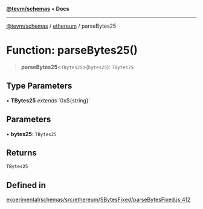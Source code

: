 [**@tevm/schemas**](../../README.md) • **Docs**

***

[@tevm/schemas](../../modules.md) / [ethereum](../README.md) / parseBytes25

# Function: parseBytes25()

> **parseBytes25**\<`TBytes25`\>(`bytes25`): `TBytes25`

## Type Parameters

• **TBytes25** *extends* \`0x$\{string\}\`

## Parameters

• **bytes25**: `TBytes25`

## Returns

`TBytes25`

## Defined in

[experimental/schemas/src/ethereum/SBytesFixed/parseBytesFixed.js:412](https://github.com/qbzzt/tevm-monorepo/blob/main/experimental/schemas/src/ethereum/SBytesFixed/parseBytesFixed.js#L412)
